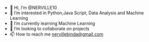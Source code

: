 - 👋 Hi, I’m @NERVILLE10
- 👀 I’m interested in Python,Java Script, Data Analysis and Machine Learning 
- 🌱 I’m currently learning Machine Learning
- 💞️ I’m looking to collaborate on projects
- 📫 How to reach me nervillebinda@gmail.com

<!---
NERVILLE10/NERVILLE10 is a ✨ special ✨ repository because its `README.md` (this file) appears on your GitHub profile.
You can click the Preview link to take a look at your changes.
--->
